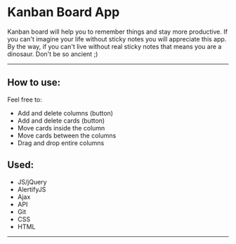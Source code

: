 <h1>Kanban Board App</h1>
<p>Kanban board will help you to remember things and stay more productive. If you can't imagine your life without sticky notes you will appreciate this app. By the way, if you can't live without real sticky notes that means you are a dinosaur. Don't be so ancient ;) </p>

<hr>

<h2>How to use: </h2>
Feel free to:
<ul>
  <li>Add and delete columns (button)</li>
  <li>Add and delete cards (button)</li>
  <li>Move cards inside the column</li>
  <li>Move cards between the columns</li>
  <li>Drag and drop entire columns</li>
</ul>

<h2>Used:</h2>
<ul>
  <li>JS/jQuery</li>
  <li>AlertifyJS</li>
  <li>Ajax</li>
  <li>API</li>
  <li>Git</li>
  <li>CSS</li>
  <li>HTML</li>
</ul>

<hr>
